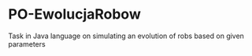 # PO-EwolucjaRobow
Task in Java language on simulating an evolution of robs based on given parameters
